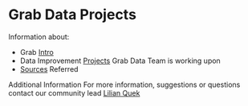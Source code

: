 # Grab Data Projects

Information about:
 - Grab [Intro](https://github.com/challa57/Grab-Data/blob/master/Grab%20Intro)
 - Data Improvement [Projects](https://github.com/challa57/Grab-Data/blob/master/Data%20Improvement%20Projects) Grab Data Team is working upon
 - [Sources](https://github.com/osmlab/grabdata) Referred
 

Additional Information
For more information, suggestions or questions contact our community lead [Lilian Quek](lilian.quek@grab.com)
